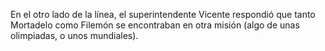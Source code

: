 En el otro lado de la línea, el superintendente Vicente respondió que tanto Mortadelo como Filemón se encontraban en 
otra misión (algo de unas olimpiadas, o unos mundiales).
